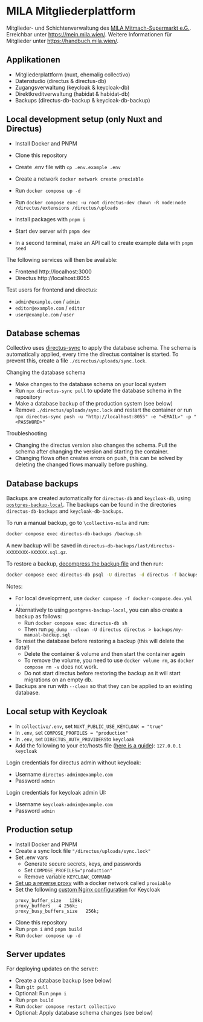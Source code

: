 # MILA Mitgliederplattform

Mitglieder- und Schichtenverwaltung des [MILA Mitmach-Supermarkt e.G.](https://www.mila.wien/). Erreichbar unter https://mein.mila.wien/. Weitere Informationen für Mitglieder unter https://handbuch.mila.wien/.

## Applikationen

- Mitgliederplattform (nuxt, ehemalig collectivo)
- Datenstudio (directus & directus-db)
- Zugangsverwaltung (keycloak & keycloak-db)
- Direktkreditverwaltung (habidat & habidat-db)
- Backups (directus-db-backup & keycloak-db-backup)

## Local development setup (only Nuxt and Directus)

- Install Docker and PNPM
- Clone this repository

- Create .env file with `cp .env.example .env`
- Create a network `docker network create proxiable`
- Run `docker compose up -d`
- Run `docker compose exec -u root directus-dev chown -R node:node /directus/extensions /directus/uploads`
- Install packages with `pnpm i`
- Start dev server with `pnpm dev`
- In a second terminal, make an API call to create example data with `pnpm seed`

The following services will then be available:

- Frontend http://localhost:3000
- Directus http://localhost:8055

Test users for frontend and directus:

- `admin@example.com` / `admin`
- `editor@example.com` / `editor`
- `user@example.com` / `user`

## Database schemas

Collectivo uses [directus-sync](https://github.com/tractr/directus-sync) to apply the database schema.
The schema is automatically applied, every time the directus container is started.
To prevent this, create a file `./directus/uploads/sync.lock`.

Changing the database schema

- Make changes to the database schema on your local system
- Run `npx directus-sync pull` to update the database schema in the repository
- Make a database backup of the production system (see below)
- Remove `./directus/uploads/sync.lock` and restart the container or run `npx directus-sync push -u "http://localhost:8055" -e "<EMAIL>" -p "<PASSWORD>"`

Troubleshooting

- Changing the directus version also changes the schema. Pull the schema after changing the version and starting the container.
- Changing flows often creates errors on push, this can be solved by deleting the changed flows manually before pushing.

## Database backups

Backups are created automatically for `directus-db` and `keycloak-db`, using [`postgres-backup-local`](https://github.com/prodrigestivill/docker-postgres-backup-local?tab=readme-ov-file#how-the-backups-folder-works). The backups can be found in the directories `directus-db-backups` and `keycloak-db-backups`.

To run a manual backup, go to `\collectivo-mila` and run:

```sh
docker compose exec directus-db-backups /backup.sh
```

A new backup will be saved in `directus-db-backups/last/directus-XXXXXXXX-XXXXXX.sql.gz`.

To restore a backup, [decompress the backup file](https://www.wikihow.com/Extract-a-Gz-File) and then run:

```sh
docker compose exec directus-db psql -U directus -d directus -f backups/last/directus-XXXXXXXX-XXXXXX.sql
```

Notes:

- For local development, use `docker compose -f docker-compose.dev.yml ...`
- Alternatively to using `postgres-backup-local`, you can also create a backup as follows:
  - Run `docker compose exec directus-db sh`
  - Then run `pg_dump --clean -U directus directus > backups/my-manual-backup.sql`
- To reset the database before restoring a backup (this will delete the data!)
  - Delete the container & volume and then start the container agein
  - To remove the volume, you need to use `docker volume rm`, as `docker compose rm -v` does not work.
  - Do not start directus before restoring the backup as it will start migrations on an empty db.
- Backups are run with `--clean` so that they can be applied to an existing database.

## Local setup with Keycloak

- In `collectivo/.env`, set `NUXT_PUBLIC_USE_KEYCLOAK = "true"`
- In `.env`, set `COMPOSE_PROFILES = "production"`
- In `.env`, set `DIRECTUS_AUTH_PROVIDERS`to `keycloak`
- Add the following to your etc/hosts file ([here is a guide](https://www.howtogeek.com/27350/beginner-geek-how-to-edit-your-hosts-file/)): `127.0.0.1 keycloak`

Login credentials for directus admin without keycloak:

- Username `directus-admin@example.com`
- Password `admin`

Login credentials for keycloak admin UI:

- Username `keycloak-admin@example.com`
- Password `admin`

## Production setup

- Install Docker and PNPM
- Create a sync lock file `"/directus/uploads/sync.lock"`
- Set .env vars
  - Generate secure secrets, keys, and passwords
  - Set `COMPOSE_PROFILES="production"`
  - Remove variable `KEYCLOAK_COMMAND`
- [Set up a reverse proxy](https://www.linode.com/docs/guides/using-nginx-proxy-manager/) with a docker network called `proxiable`
- Set the following [custom Nginx configuration](https://stackoverflow.com/questions/56126864) for Keycloak
  ```
  proxy_buffer_size   128k;
  proxy_buffers   4 256k;
  proxy_busy_buffers_size   256k;
  ```
- Clone this repository
- Run `pnpm i` and `pnpm build`
- Run `docker compose up -d`

## Server updates

For deploying updates on the server:

- Create a database backup (see below)
- Run `git pull`
- Optional: Run `pnpm i`
- Run `pnpm build`
- Run `docker compose restart collectivo`
- Optional: Apply database schema changes (see below)
